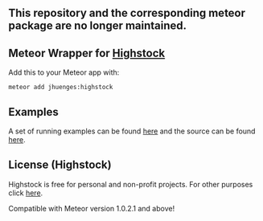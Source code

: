 ## This repository and the corresponding meteor package are no longer maintained.

## Meteor Wrapper for [Highstock](http://www.highcharts.com/)

Add this to your Meteor app with:

```
meteor add jhuenges:highstock
```


## Examples
A set of running examples can be found [here](http://highstock-demo.meteor.com/) and the source can be found [here](https://github.com/jhuenges/meteor-highstock-example).

## License (Highstock)

Highstock is free for personal and non-profit projects. For other purposes click [here](http://shop.highsoft.com/highstock.html).


Compatible with Meteor version 1.0.2.1 and above!
